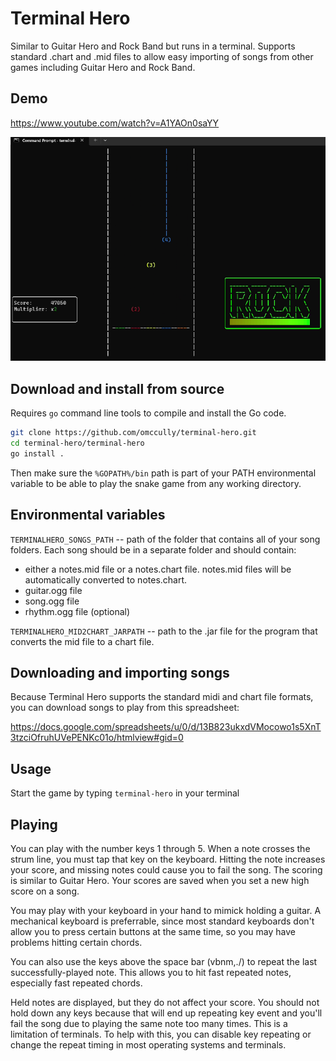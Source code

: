 # Terminal Hero

Similar to Guitar Hero and Rock Band but runs in a terminal. Supports standard .chart and .mid files to allow easy importing of songs from other games including Guitar Hero and Rock Band.

## Demo

https://www.youtube.com/watch?v=A1YAOn0saYY

![Demo image](terminal-hero/demo/screenshot.png)

## Download and install from source

Requires `go` command line tools to compile and install the Go code.

```bash
git clone https://github.com/omccully/terminal-hero.git
cd terminal-hero/terminal-hero
go install .
```

Then make sure the `%GOPATH%/bin` path is part of your PATH environmental variable to be able to play the snake game from any working directory.

## Environmental variables

`TERMINALHERO_SONGS_PATH` -- path of the folder that contains all of your song folders. Each song should be in a separate folder and should contain:

- either a notes.mid file or a notes.chart file. notes.mid files will be automatically converted to notes.chart.
- guitar.ogg file
- song.ogg file
- rhythm.ogg file (optional)

`TERMINALHERO_MID2CHART_JARPATH` -- path to the .jar file for the program that converts the mid file to a chart file.

## Downloading and importing songs

Because Terminal Hero supports the standard midi and chart file formats, you can download songs to play from this spreadsheet:

https://docs.google.com/spreadsheets/u/0/d/13B823ukxdVMocowo1s5XnT3tzciOfruhUVePENKc01o/htmlview#gid=0

## Usage

Start the game by typing `terminal-hero` in your terminal

## Playing

You can play with the number keys 1 through 5. When a note crosses the strum line, you must tap that key on the keyboard. Hitting the note increases your score, and missing notes could cause you to fail the song. The scoring is similar to Guitar Hero. Your scores are saved when you set a new high score on a song.

You may play with your keyboard in your hand to mimick holding a guitar. A mechanical keyboard is preferrable, since most standard keyboards don't allow you to press certain buttons at the same time, so you may have problems hitting certain chords. 

You can also use the keys above the space bar (vbnm,./) to repeat the last successfully-played note. This allows you to hit fast repeated notes, especially fast repeated chords. 

Held notes are displayed, but they do not affect your score. You should not hold down any keys because that will end up repeating key event and you'll fail the song due to playing the same note too many times. This is a limitation of terminals. To help with this, you can disable key repeating or change the repeat timing in most operating systems and terminals.
